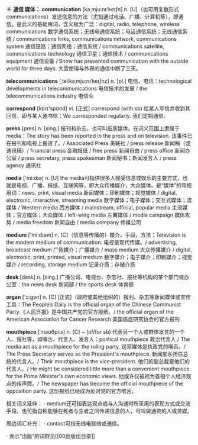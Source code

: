 ☀ <span class="category">**通信 媒体：**</span>
<span class="vocabulary">**communication**</span> [kə͵mju:nɪ'keɪʃn] 
<span class="definition">n. [U]（也可用复数形式communications）发送信息的方法（尤指通过电话、广播、计算机等），即通信。是此义的基础用词，含义极为广泛：</span>digital, radio, telephone, wireless communications 数字通信系统；无线电通信系统；电话通信系统；无线通信系统 / communications links, communications network, communications system 通信链路；通信网络；通信系统 / communications satellite, communications technology 通信卫星；通信技术 / communications equipment 通信设备 / Snow has prevented communication with the outside world for three days. 大雪使得与外界的通信中断了三天。
           
<span class="vocabulary">**telecommunications**</span> [ˌtelikəˌmju:nɪˈkeɪʃnz]
<span class="definition">n. [pl.] 电信、电讯：</span>technological developments in telecommunications 电信技术的发展 / the telecommunications industry 电信业

<span class="vocabulary">**correspond**</span> [kɒrɪ'spɒnd] 
<span class="definition">vi. [正式] correspond (with sb) 给某人写信并收到其回信，即与某人通书信：</span>We corresponded regularly. 我们定期通信。

<span class="vocabulary">**press**</span> [pres] 
<span class="definition">n. [sing.] 报刊和杂志，也可叫纸质媒体。在词义范围上隶属于media：</span>The story has been reported in the press and on television. 该事件已在报刊和电视上报道了。/ Associated Press 美联社 / press release 新闻稿（或通讯稿）/ financial press 金融报纸 / free press 新闻自由 / press office 新闻办公室 / press secretary, press spokesman 新闻秘书；新闻发言人 / press agency 通讯社

<span class="vocabulary">**media**</span> ['mi:dɪə] 
<span class="definition">n. [U] the media可指供很多人接受信息或娱乐的主要方式，也就是电视、广播、报纸、互联网等，即大众传播媒介，大众媒体。是“媒体”的常规用词：</span>news, print, visual media 新闻媒体；印刷媒体；视觉媒体 / digital, electronic, interactive, streaming media 数字媒体；电子媒体；交互式媒体；流媒体 / Western media 西方媒体 / mainstream, official, popular media 主流媒体；官方媒体；大众媒体 / left-wing media 左翼媒体 / media campaign 媒体攻势 / media freedom 新闻自由 / media company 传媒公司

<span class="vocabulary">**medium**</span> ['mi:dɪəm] 
<span class="definition">n. [C]（信息等传播的）媒介，手段，方法：</span>Television is the modern medium of communication. 电视是现代传媒。/ advertising, broadcast medium 广告媒介；广播媒介 / mass medium 大众传播媒介 / digital, electronic, print, printed, visual medium 数字媒介；电子媒介；印刷媒介；视觉媒介 / recording, storage medium 记录介质；存储介质

<span class="vocabulary">**desk**</span> [desk] 
<span class="definition">n. [sing.] 广播公司、电视台、杂志社、报社等机构的某个部门或办公室：</span>the news desk 新闻部 / the sports desk 体育部

<span class="vocabulary">**organ**</span> ['ɔ:ɡən] 
<span class="definition">n. [C] [正式]（政府或其他组织的）报刊、杂志等新闻媒体或宣传工具：</span>The People’s Daily is the official organ of the Chinese Communist Party.《人民日报》是中国共产党的官方报纸。/ the official organ of the American Association for Cancer Research 美国癌症研究协会的官方报刊
           
<span class="vocabulary">**mouthpiece**</span> [ˈmaʊθpi:s]
<span class="definition">n. [C] ~ (of/for sb) 代表另一个人或群体发言的一个人、报社等，如喉舌、代言人、发言人：</span>political mouthpiece 政治代言人 / The media act as a mouthpiece for the ruling party. 这家媒体是执政党的喉舌。/ The Press Secretary serves as the President's mouthpiece. 新闻部长担任总统的代言人。/ Their mouthpiece is the vice-president. 他们的副总裁是他们的代言人。/ He might be considered little more than a convenient mouthpiece for the Prime Minister's own economic views. 他或许仅被视为首相个人经济观点的传声筒。/ The newspaper has become the official mouthpiece of the opposition party. 这份报纸已经成为反对党的官方喉舌。

相关词义延伸：
· medium还可指表达观点或与人沟通时所采用的表现方式或交流手段。也可指自称能够在死者与生者之间传递信息的人，可叫做通灵的人或灵媒。

周边词汇补充：
· contact可指无线电联络或通信。
          
· 表示“出版”的词群见[[00出版组目录]]
